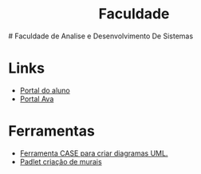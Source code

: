 <h1 align="center"> Faculdade </h1>
# Faculdade de Analise e Desenvolvimento De Sistemas

# Links
* [Portal do aluno](https://login.kroton.com.br/AccountAluno/Login?client_id=169104&response_type=code&referrer=alunodigital.anhanguera.com)
* [Portal Ava](https://colaboraread.com.br/aluno/dashboard/index?matriculaId=3395650401)
# Ferramentas
* [Ferramenta CASE para criar diagramas UML.](https://astah.net/downloads/)
* [Padlet criação de murais](https://padlet.com/tiagomoreirapimentel72/2n17ytyw6j5oouj)
